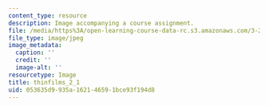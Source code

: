 ```yaml
---
content_type: resource
description: Image accompanying a course assignment.
file: /media/https%3A/open-learning-course-data-rc.s3.amazonaws.com/3-22-mechanical-behavior-of-materials-spring-2008/053635d9935a162146591bce93f194d8_thinfilms_2_1.jpg
file_type: image/jpeg
image_metadata:
  caption: ''
  credit: ''
  image-alt: ''
resourcetype: Image
title: thinfilms_2_1
uid: 053635d9-935a-1621-4659-1bce93f194d8
---
```

